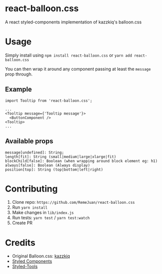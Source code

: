# react-balloon.css
A react styled-components implementation of kazzkiq's balloon.css


# Usage

Simply install using `npm install react-balloon.css` or `yarn add react-balloon.css`

You can then wrap it around any component passing at least the `message` prop through.

## Example

```
import Tooltip from 'react-balloon.css';

...
<Tooltip message={'Tooltip message'}>
  <ButtonComponent />
<Tooltip>
...

```

## Available props

```
message[undefined]: String;
length[fit]: String (small|medium|large|xlarge|fit)
blockChild[false]: Boolean (when wrapping around block element eg: h1)
always[false]: Boolean (Always display)
position[top]: String (top|bottom|left|right)
```

# Contributing
1. Clone repo: `https://github.com/RemeJuan/react-balloon.css`
2. Run `yarn install`
3. Make changes in `lib/index.js`
4. Run tests: `yarn test` / `yarn test:watch`
5. Create PR

# Credits
* Original Balloon.css: [kazzkiq](https://github.com/kazzkiq/balloon.css)
* [Styled Components](http://styled-components.com)
* [Styled-Tools](https://github.com/diegohaz/styled-tools)